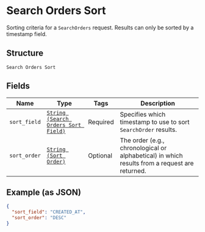 
# Search Orders Sort

Sorting criteria for a `SearchOrders` request. Results can only be sorted
by a timestamp field.

## Structure

`Search Orders Sort`

## Fields

| Name | Type | Tags | Description |
|  --- | --- | --- | --- |
| `sort_field` | [`String (Search Orders Sort Field)`](../../doc/models/search-orders-sort-field.md) | Required | Specifies which timestamp to use to sort `SearchOrder` results. |
| `sort_order` | [`String (Sort Order)`](../../doc/models/sort-order.md) | Optional | The order (e.g., chronological or alphabetical) in which results from a request are returned. |

## Example (as JSON)

```json
{
  "sort_field": "CREATED_AT",
  "sort_order": "DESC"
}
```

